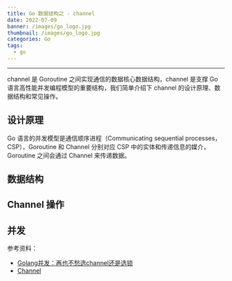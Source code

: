 ```yaml
---
title: Go 数据结构之 - channel
date: 2022-07-09
banner: /images/go_logo.jpg
thumbnail: /images/go_logo.jpg
categories: Go
tags:
  - go
---
```

----------------------------------

channel 是 Goroutine 之间实现通信的数据核心数据结构，channel 是支撑 Go 语言高性能并发编程模型的重要结构，我们简单介绍下 channel 的设计原理、数据结构和常见操作。

## 设计原理
Go 语言的并发模型是通信顺序进程（Communicating sequential processes，CSP），Goroutine 和 Channel 分别对应 CSP 中的实体和传递信息的媒介，Goroutine 之间会通过 Channel 来传递数据。

## 数据结构

## Channel 操作

## 并发

参考资料：
- [Golang并发：再也不愁选channel还是选锁](https://segmentfault.com/a/1190000017890174?utm_source=sf-similar-article)
- [Channel](https://draveness.me/golang/docs/part3-runtime/ch06-concurrency/golang-channel/)